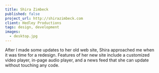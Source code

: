```yaml
---
title: Shira Zimbeck
published: false
project_url: http://shirazimbeck.com
client: Hedley Productions
tags: design, development
images:
  - desktop.jpg
---
```


After I made some updates to her old web site, Shira approached me when it was time for a redesign. Features of her new site include a customized video player, in-page audio player, and a news feed that she can update without touching any code.
